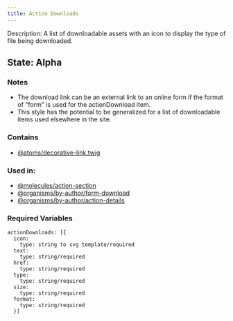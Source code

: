 ```yaml
---
title: Action Downloads
---
```

Description: A list of downloadable assets with an icon to display the type of file being downloaded.
## State: Alpha
### Notes
- The download link can be an external link to an online form if the format of "form" is used for the actionDownload item.
- This style has the potential to be generalized for a list of downloadable items used elsewhere in the site.
### Contains
- [@atoms/decorative-link.twig](?p=atoms-decorative-link)
### Used in:
- [@molecules/action-section](?p=molecules-action-section)
- [@organisms/by-author/form-download](?p=organisms-form-downloads)
- [@organisms/by-author/action-details](?p=organisms-action-details)
### Required Variables
~~~
actionDownloads: [{
  icon:
    type: string to svg template/required
  text:
    type: string/required
  href:
    type: string/required
  type:
    type: string/required
  size:
    type: string/required
  format:
    type: string/required
  }]
~~~
